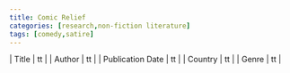 ```yaml
---
title: Comic Relief
categories: [research,non-fiction literature]
tags: [comedy,satire]
---
```

        
| Title | tt |
| Author | tt  |
| Publication Date | tt   |
| Country | tt |
| Genre | tt  |
        